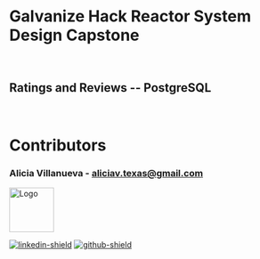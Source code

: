 # Galvanize Hack Reactor System Design Capstone

<br />

## Ratings and Reviews -- PostgreSQL

<br>

<!-- CONTACT -->

# Contributors

### Alicia Villanueva - aliciav.texas@gmail.com

 <img src="READMEimages/Alicia-Headshot.jpeg" alt="Logo" width="80" height="80">

[![linkedin-shield]][alicia-linkedin]
[![github-shield]][alicia-github]

<br>

[linkedin-shield]: https://img.shields.io/badge/-LinkedIn-grey?style=for-the-badge&logo=linkedin
[github-shield]: https://img.shields.io/badge/-GitHub-grey?style=for-the-badge&logo=github
[alicia-linkedin]: https://www.linkedin.com/in/alicia-villanueva-atx/
[alicia-github]: https://github.com/aliciav-texas
